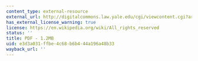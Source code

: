 ```yaml
---
content_type: external-resource
external_url: http://digitalcommons.law.yale.edu/cgi/viewcontent.cgi?article=2821&context=fss_papers&sei-redir=1&referer=http%3A%2F%2Fwww.google.co.in%2Furl%3Fsa%3Dt%26source%3Dweb%26cd%3D1%26ved%3D0CCAQFjAA%26url%3Dhttp%253A%252F%252Fdigitalcommons.law.yale.edu%252Fcgi%252Fviewcontent.cgi%253Farticle%253D2821%2526context%253Dfss_papers%26rct%3Dj%26q%3DProperty%2520As%2520Storytelling%253A%2520Perspectives%2520from%2520Game%2520Theory%252C%2520Narrative%2520Theory%252C%2520Feminist%2520Theory%26ei%3DePGbTvGBFoWGrAfj37WABA%26usg%3DAFQjCNHMBhrOa-INtim-BiGz6uD2S6JZWw%26cad%3Drja#search=%22Property%20As%20Storytelling%3A%20Perspectives%20from%20Game%20Theory%2C%20Narrative%20Theory%2C%20Feminist%20Theory%22
has_external_license_warning: true
license: https://en.wikipedia.org/wiki/All_rights_reserved
status: ''
title: PDF - 1.2MB
uid: e3d3a031-ffbe-4c68-b6b4-44a196a48b33
wayback_url: ''
---
```

